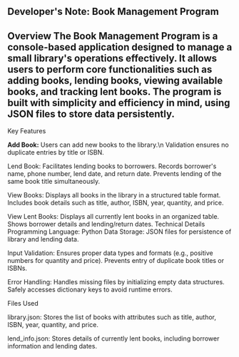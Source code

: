 Developer's Note: Book Management Program
----------------------------------------------------------
Overview
The Book Management Program is a console-based application designed to manage a small library's operations effectively. It allows users to perform core functionalities such as adding books, lending books, viewing available books, and tracking lent books. The program is built with simplicity and efficiency in mind, using JSON files to store data persistently.
----------------------------------------------------------

Key Features

**Add Book:**
Users can add new books to the library.\n
Validation ensures no duplicate entries by title or ISBN.

Lend Book:
Facilitates lending books to borrowers.
Records borrower's name, phone number, lend date, and return date.
Prevents lending of the same book title simultaneously.

View Books:
Displays all books in the library in a structured table format.
Includes book details such as title, author, ISBN, year, quantity, and price.

View Lent Books:
Displays all currently lent books in an organized table.
Shows borrower details and lending/return dates.
Technical Details
Programming Language: Python
Data Storage: JSON files for persistence of library and lending data.

Input Validation:
Ensures proper data types and formats (e.g., positive numbers for quantity and price).
Prevents entry of duplicate book titles or ISBNs.

Error Handling:
Handles missing files by initializing empty data structures.
Safely accesses dictionary keys to avoid runtime errors.

Files Used

library.json:
Stores the list of books with attributes such as title, author, ISBN, year, quantity, and price.

lend_info.json:
Stores details of currently lent books, including borrower information and lending dates.
